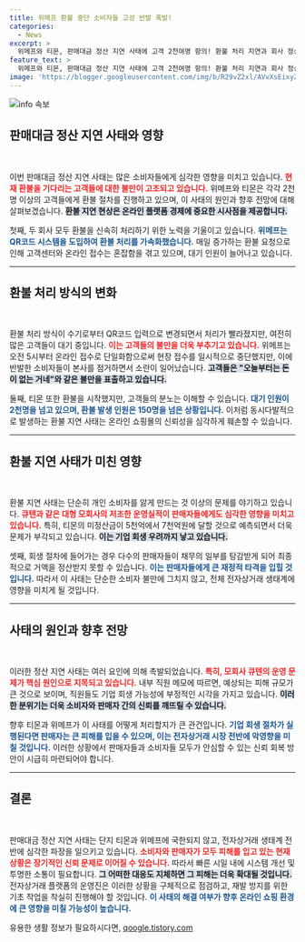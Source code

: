 ```yaml
---
title: 위메프 환불 중단 소비자들 고성 반발 폭발!
categories:
  - News
excerpt: >
  위메프와 티몬, 판매대금 정산 지연 사태에 고객 2천여명 항의! 환불 처리 지연과 회사 정상화 가능성 회의론까지 제기되며 혼란이 가중되고 있다. 큐텐 창업자는 여전히 침묵 중!
feature_text: >
  위메프와 티몬, 판매대금 정산 지연 사태에 고객 2천여명 항의! 환불 처리 지연과 회사 정상화 가능성 회의론까지 제기되며 혼란이 가중되고 있다. 큐텐 창업자는 여전히 침묵 중!
image: 'https://blogger.googleusercontent.com/img/b/R29vZ2xl/AVvXsEixyZcFfHzMRdzZMjFBmAUKJYCLCGyLL1o632UiGVXcaFdKo_bkvkuCioo0uUKlGfBVcT3P84aROyZIXSBEx3Aw5nCQ3pTgDom1WDC4m8eifvWiAmWEEVb4x6G_l8C0QH225ldMjyaFvpxGEBGNO37VmDTDMHGhJPq73UglMfDca1-0aw/s1600/blogspot.png'
---
```


<p><img src="https://blogger.googleusercontent.com/img/b/R29vZ2xl/AVvXsEixyZcFfHzMRdzZMjFBmAUKJYCLCGyLL1o632UiGVXcaFdKo_bkvkuCioo0uUKlGfBVcT3P84aROyZIXSBEx3Aw5nCQ3pTgDom1WDC4m8eifvWiAmWEEVb4x6G_l8C0QH225ldMjyaFvpxGEBGNO37VmDTDMHGhJPq73UglMfDca1-0aw/s1600/blogspot.png" alt="info 속보" /></p>

<h2 data-ke-size="size26">판매대금 정산 지연 사태와 영향</h2>

<p data-ke-size="size16">&nbsp;</p>

<p>이번 판매대금 정산 지연 사태는 많은 소비자들에게 심각한 영향을 미치고 있습니다. <b><span style="color: #ee2323;">현재 환불을 기다리는 고객들에 대한 불만이 고조되고 있습니다.</span></b> 위메프와 티몬은 각각 2천명 이상의 고객들에게 환불 절차를 진행하고 있으며, 이 사태의 원인과 향후 전망에 대해 살펴보겠습니다. <b><span style="background-color: #21538527;">환불 지연 현상은 온라인 플랫폼 경제에 중요한 시사점을 제공합니다.</span></b></p>

<p>첫째, 두 회사 모두 환불을 신속히 처리하기 위한 노력을 기울이고 있습니다. <b><span style="color: #1a5490;">위메프는 QR코드 시스템을 도입하여 환불 처리를 가속화했습니다.</span></b> 매일 증가하는 환불 요청으로 인해 고객센터와 온라인 접수는 혼잡함을 겪고 있으며, 대기 인원이 늘어나고 있습니다. <b></b></p>

<hr>

<h2 data-ke-size="size26">환불 처리 방식의 변화</h2>

<p data-ke-size="size16">&nbsp;</p>

<p>환불 처리 방식이 수기로부터 QR코드 입력으로 변경되면서 처리가 빨라졌지만, 여전히 많은 고객들이 대기 중입니다. <b><span style="color: #ee2323;">이는 고객들의 불만을 더욱 부추기고 있습니다.</span></b> 위메프는 오전 5시부터 온라인 접수로 단일화함으로써 현장 접수를 일시적으로 중단했지만, 이에 반발한 소비자들이 본사를 점거하면서 소란이 일어났습니다. <b><span style="background-color: #21538527;">고객들은 "오늘부터는 돈이 없는 거네"와 같은 불만을 표출하고 있습니다.</span></b></p>

<p>둘째, 티몬 또한 환불을 시작했지만, 고객들의 분노는 이해할 수 있습니다. <b><span style="color: #1a5490;">대기 인원이 2천명을 넘고 있으며, 환불 발생 인원은 150명을 넘은 상황입니다.</span></b> 이처럼 동시다발적으로 발생하는 환불 지연 사태는 온라인 쇼핑몰의 신뢰성을 심각하게 훼손할 수 있습니다. <b></b></p>

<hr>

<h2 data-ke-size="size26">환불 지연 사태가 미친 영향</h2>

<p data-ke-size="size16">&nbsp;</p>

<p>환불 지연 사태는 단순히 개인 소비자를 앓게 만드는 것 이상의 문제를 야기하고 있습니다. <b><span style="color: #ee2323;">큐텐과 같은 대형 모회사의 저조한 운영실적이 판매자들에게도 심각한 영향을 미치고 있습니다.</span></b> 특히, 티몬의 미정산금이 5천억에서 7천억원에 달할 것으로 예측되면서 더욱 문제가 부각되고 있습니다. <b><span style="background-color: #21538527;">이는 기업 회생 우려까지 낳고 있습니다.</span></b></p>

<p>셋째, 회생 절차에 들어가는 경우 다수의 판매자들이 채무의 일부를 탕감받게 되어 최종적으로 거액을 정산받지 못할 수 있습니다. <b><span style="color: #1a5490;">이는 판매자들에게 큰 재정적 타격을 입힐 것입니다.</span></b> 따라서 이 사태는 단순한 소비자 불만에 그치지 않고, 전체 전자상거래 생태계에 영향을 미치게 될 것입니다. <b></b></p>

<hr>

<h2 data-ke-size="size26">사태의 원인과 향후 전망</h2>

<p data-ke-size="size16">&nbsp;</p>

<p>이러한 정산 지연 사태는 여러 요인에 의해 촉발되었습니다. <b><span style="color: #ee2323;">특히, 모회사 큐텐의 운영 문제가 핵심 원인으로 지목되고 있습니다.</span></b> 내부 직원 메모에 따르면, 예상되는 피해 규모가 큰 것으로 보이며, 직원들도 기업 회생 가능성에 부정적인 시각을 가지고 있습니다. <b><span style="background-color: #21538527;">이러한 분위기는 더욱 소비자와 판매자 간의 신뢰를 깨뜨릴 수 있습니다.</span></b></p>

<p>향후 티몬과 위메프가 이 사태를 어떻게 처리할지가 큰 관건입니다. <b><span style="color: #1a5490;">기업 회생 절차가 실행된다면 판매자는 큰 피해를 입을 수 있으며, 이는 전자상거래 시장 전반에 악영향을 미칠 것입니다.</span></b> 이러한 상황에서 판매자들과 소비자들 모두가 안심할 수 있는 신뢰 회복 방안이 시급히 마련되어야 합니다. <b></b></p>

<hr>

<h2 data-ke-size="size26">결론</h2>

<p data-ke-size="size16">&nbsp;</p>

<p>판매대금 정산 지연 사태는 단지 티몬과 위메프에 국한되지 않고, 전자상거래 생태계 전반에 심각한 파장을 일으키고 있습니다. <b><span style="color: #ee2323;">소비자와 판매자가 모두 피해를 입고 있는 현재 상황은 장기적인 신뢰 문제로 이어질 수 있습니다.</span></b> 따라서 빠른 시일 내에 시스템 개선 및 투명한 소통이 필요합니다. <b><span style="background-color: #21538527;">그 어떠한 대응도 지체하면 그 피해는 더욱 확대될 것입니다.</span></b> 전자상거래 플랫폼의 운영진은 이러한 상황을 구체적으로 점검하고, 재발 방지를 위한 기초 작업을 착실히 진행해야 할 것입니다. <b><span style="color: #1a5490;">이 사태의 해결 여부가 향후 온라인 쇼핑 환경에 큰 영향을 미칠 가능성이 높습니다.</span></b></p>
유용한 생활 정보가 필요하시다면, <a href="https://qoogle.tistory.com" rel="dofollow">qoogle.tistory.com</a>


